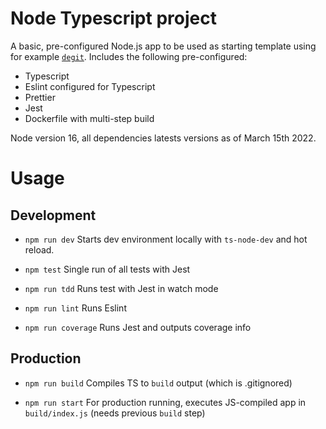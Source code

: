 # Node Typescript project
A basic, pre-configured Node.js app to be used as starting template using for example [`degit`](https://github.com/Rich-Harris/degit). Includes the following pre-configured:

- Typescript
- Eslint configured for Typescript
- Prettier
- Jest
- Dockerfile with multi-step build

Node version 16, all dependencies latests versions as of March 15th 2022.
# Usage
## Development

- `npm run dev`
Starts dev environment locally with `ts-node-dev` and hot reload.

- `npm test`
Single run of all tests with Jest

- `npm run tdd`
Runs test with Jest in watch mode

- `npm run lint`
Runs Eslint

- `npm run coverage`
Runs Jest and outputs coverage info

## Production

- `npm run build`
Compiles TS to `build` output (which is .gitignored)

- `npm run start`
For production running, executes JS-compiled app in `build/index.js` (needs previous `build` step)

